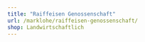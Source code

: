 ```yaml
---
title: "Raiffeisen Genossenschaft"
url: /marklohe/raiffeisen-genossenschaft/
shop: Landwirtschaftlich
---
```

